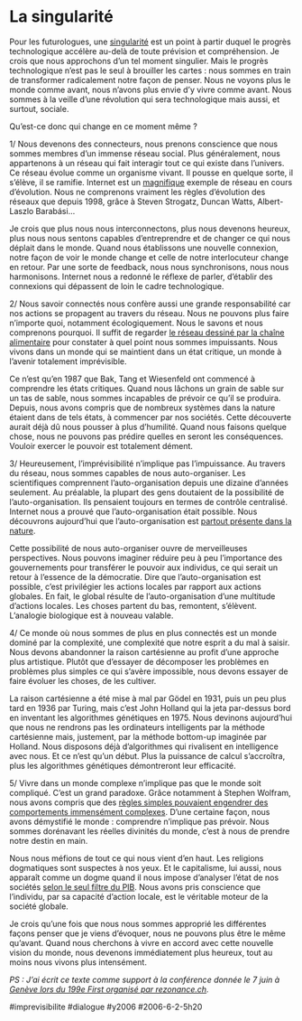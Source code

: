 # La singularité

Pour les futurologues, une [singularité](http://fr.wikipedia.org/wiki/Singularit%C3%A9_technologique) est un point à partir duquel le progrès technologique accélère au-delà de toute prévision et compréhension. Je crois que nous approchons d’un tel moment singulier. Mais le progrès technologique n’est pas le seul à brouiller les cartes : nous sommes en train de transformer radicalement notre façon de penser. Nous ne voyons plus le monde comme avant, nous n’avons plus envie d’y vivre comme avant. Nous sommes à la veille d’une révolution qui sera technologique mais aussi, et surtout, sociale.

Qu’est-ce donc qui change en ce moment même ?

1/ Nous devenons des connecteurs, nous prenons conscience que nous sommes membres d’un immense réseau social. Plus généralement, nous appartenons à un réseau qui fait interagir tout ce qui existe dans l’univers. Ce réseau évolue comme un organisme vivant. Il pousse en quelque sorte, il s’élève, il se ramifie. Internet est un [magnifique](http://www-personal.umich.edu/~mejn/networks/) exemple de réseau en cours d’évolution. Nous ne comprenons vraiment les règles d’évolution des réseaux que depuis 1998, grâce à Steven Strogatz, Duncan Watts, Albert-Laszlo Barabási...

Je crois que plus nous nous interconnectons, plus nous devenons heureux, plus nous nous sentons capables d’entreprendre et de changer ce qui nous déplait dans le monde. Quand nous établissons une nouvelle connexion, notre façon de voir le monde change et celle de notre interlocuteur change en retour. Par une sorte de feedback, nous nous synchronisons, nous nous harmonisons. Internet nous a redonné le réflexe de parler, d’établir des connexions qui dépassent de loin le cadre technologique.

2/ Nous savoir connectés nous confère aussi une grande responsabilité car nos actions se propagent au travers du réseau. Nous ne pouvons plus faire n’importe quoi, notamment écologiquement. Nous le savons et nous comprenons pourquoi. Il suffit de regarder [le réseau dessiné par la chaîne alimentaire](http://www.fisherycrisis.com/coral7.html) pour constater à quel point nous sommes impuissants. Nous vivons dans un monde qui se maintient dans un état critique, un monde à l’avenir totalement imprévisible.

Ce n’est qu’en 1987 que Bak, Tang et Wiesenfeld ont commencé à comprendre les états critiques. Quand nous lâchons un grain de sable sur un tas de sable, nous sommes incapables de prévoir ce qu’il se produira. Depuis, nous avons compris que de nombreux systèmes dans la nature étaient dans de tels états, à commencer par nos sociétés. Cette découverte aurait déjà dû nous pousser à plus d’humilité. Quand nous faisons quelque chose, nous ne pouvons pas prédire quelles en seront les conséquences. Vouloir exercer le pouvoir est totalement dément.

3/ Heureusement, l’imprévisibilité n’implique pas l’impuissance. Au travers du réseau, nous sommes capables de nous auto-organiser. Les scientifiques comprennent l’auto-organisation depuis une dizaine d’années seulement. Au préalable, la plupart des gens doutaient de la possibilité de l’auto-organisation. Ils pensaient toujours en termes de contrôle centralisé. Internet nous a prouvé que l’auto-organisation était possible. Nous découvrons aujourd’hui que l’auto-organisation est [partout présente dans la nature](http://www.mellowdolphin.com/images/Bosque_Birds_flocks_CRW_1623-Goose_powered_V-10.jpg).

Cette possibilité de nous auto-organiser ouvre de merveilleuses perspectives. Nous pouvons imaginer réduire peu à peu l’importance des gouvernements pour transférer le pouvoir aux individus, ce qui serait un retour à l’essence de la démocratie. Dire que l’auto-organisation est possible, c’est privilégier les actions locales par rapport aux actions globales. En fait, le global résulte de l’auto-organisation d’une multitude d’actions locales. Les choses partent du bas, remontent, s’élèvent. L’analogie biologique est à nouveau valable.

4/ Ce monde où nous sommes de plus en plus connectés est un monde dominé par la complexité, une complexité que notre esprit a du mal à saisir. Nous devons abandonner la raison cartésienne au profit d’une approche plus artistique. Plutôt que d’essayer de décomposer les problèmes en problèmes plus simples ce qui s’avère impossible, nous devons essayer de faire évoluer les choses, de les cultiver.

La raison cartésienne a été mise à mal par Gödel en 1931, puis un peu plus tard en 1936 par Turing, mais c’est John Holland qui la jeta par-dessus bord en inventant les algorithmes génétiques en 1975. Nous devinons aujourd’hui que nous ne rendrons pas les ordinateurs intelligents par la méthode cartésienne mais, justement, par la méthode bottom-up imaginée par Holland. Nous disposons déjà d’algorithmes qui rivalisent en intelligence avec nous. Et ce n’est qu’un début. Plus la puissance de calcul s’accroîtra, plus les algorithmes génétiques démontreront leur efficacité.

5/ Vivre dans un monde complexe n’implique pas que le monde soit compliqué. C’est un grand paradoxe. Grâce notamment à Stephen Wolfram, nous avons compris que des [règles simples pouvaient engendrer des comportements immensément complexes](http://www.wolframscience.com/nksonline/page-29). D’une certaine façon, nous avons démystifié le monde : comprendre n’implique pas prévoir. Nous sommes dorénavant les réelles divinités du monde, c’est à nous de prendre notre destin en main.

Nous nous méfions de tout ce qui nous vient d’en haut. Les religions dogmatiques sont suspectes à nos yeux. Et le capitalisme, lui aussi, nous apparaît comme un dogme quand il nous impose d’analyser l’état de nos sociétés [selon le seul filtre du PIB](http://blog.tcrouzet.com/peuple/croissance-illusoire-35839). Nous avons pris conscience que l’individu, par sa capacité d’action locale, est le véritable moteur de la société globale.

Je crois qu’une fois que nous nous sommes approprié les différentes façons penser que je viens d’évoquer, nous ne pouvons plus être le même qu’avant. Quand nous cherchons à vivre en accord avec cette nouvelle vision du monde, nous devenons immédiatement plus heureux, tout au moins nous vivons plus intensément.

*PS : J’ai écrit ce texte comme support à la conférence donnée le 7 juin à* [*Genève lors du 199e First organisé par rezonance.ch*](http://www.rezonance.ch/rezo/classes/ft-first-tuesday/geneve/20060607a/one-community)*.*

#imprevisibilite #dialogue #y2006 #2006-6-2-5h20
